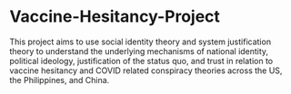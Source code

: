 # Vaccine-Hesitancy-Project

This project aims to use social identity theory and system justification theory to understand the underlying mechanisms of national identity, 
political ideology, justification of the status quo, and trust in relation to vaccine hesitancy and COVID related conspiracy theories across 
the US, the Philippines, and China.
